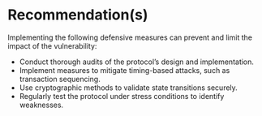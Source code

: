 # Recommendation(s)

Implementing the following defensive measures can prevent and limit the impact of the vulnerability:

- Conduct thorough audits of the protocol’s design and implementation.  
- Implement measures to mitigate timing-based attacks, such as transaction sequencing.  
- Use cryptographic methods to validate state transitions securely.  
- Regularly test the protocol under stress conditions to identify weaknesses.  
